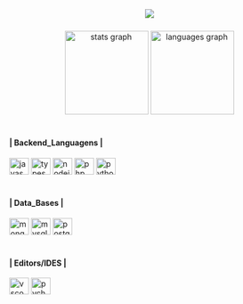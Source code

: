 <div align="center">
  <img src="https://visitor-badge.laobi.icu/badge?page_id=Enriccou.visitor-badge"  />
</div>

###

<div align="center">
  <img src="https://github-readme-stats.vercel.app/api?hide_title=true&hide_rank=true&show_icons=true&include_all_commits=true&count_private=true&disable_animations=false&theme=apprentice&locale=en&hide_border=true&username=Enriccou" height="150" alt="stats graph"  />
  <img src="https://github-readme-stats.vercel.app/api/top-langs?locale=pt-br&hide_title=true&layout=compact&card_width=320&langs_count=10&theme=apprentice&hide_border=true&username=Enriccou" height="150" alt="languages graph"  />
</div>

#

<h4 align="left">| Backend_Languagens |</h4>

<div align="left">
  <img src="https://cdn.jsdelivr.net/gh/devicons/devicon/icons/javascript/javascript-original.svg" height="30" width="35" alt="javascript logo"  />
  <img src="https://cdn.jsdelivr.net/gh/devicons/devicon/icons/typescript/typescript-original.svg" height="30" width="35" alt="typescript logo"  />
  <img src="https://cdn.jsdelivr.net/gh/devicons/devicon/icons/nodejs/nodejs-original.svg" height="30" width="35" alt="nodejs logo"  />
  <img src="https://cdn.jsdelivr.net/gh/devicons/devicon/icons/php/php-original.svg" height="30" width="35" alt="php logo"  />
  <img src="https://cdn.jsdelivr.net/gh/devicons/devicon/icons/python/python-original.svg" height="30" width="35" alt="python logo"  />
</div>

#

<h4 align="left">| Data_Bases |</h4>

<div align="left">
  <img src="https://cdn.jsdelivr.net/gh/devicons/devicon/icons/mongodb/mongodb-original.svg" height="30" width="35" alt="mongodb logo"  />
  <img src="https://cdn.jsdelivr.net/gh/devicons/devicon/icons/mysql/mysql-original.svg" height="30" width="35" alt="mysql logo"  />
  <img src="https://cdn.jsdelivr.net/gh/devicons/devicon/icons/postgresql/postgresql-original.svg" height="30" width="35" alt="postgresql logo"  />
</div>

#

<h4 align="left">| Editors/IDES |</h4>

<div align="left">
  <img src="https://cdn.jsdelivr.net/gh/devicons/devicon/icons/vscode/vscode-original.svg" height="30" width="35" alt="vscode logo"  />
  <img src="https://cdn.jsdelivr.net/gh/devicons/devicon/icons/pycharm/pycharm-original.svg" height="30" width="35" alt="pycharm logo"  />
</div>
